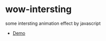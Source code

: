 # wow-intersting
some intersting animation effect by javascript
* [Demo](https://zhichao8756.github.io/wow-intersting/)